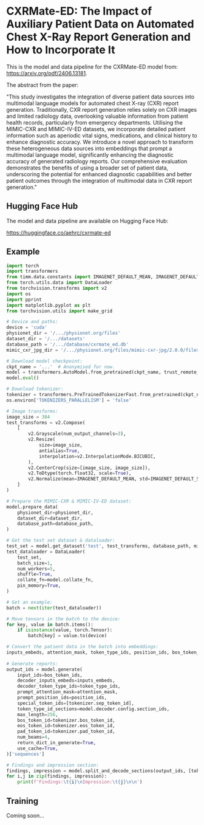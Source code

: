 # CXRMate-ED: The Impact of Auxiliary Patient Data on Automated Chest X-Ray Report Generation and How to Incorporate It

This is the model and data pipeline for the CXRMate-ED model from: https://arxiv.org/pdf/2406.13181.

The abstract from the paper:

"This study investigates the integration of diverse patient data sources into multimodal language models for automated chest X-ray (CXR) report generation. Traditionally, CXR report generation relies solely on CXR images and limited radiology data, overlooking valuable information from patient health records, particularly from emergency departments. Utilising the MIMIC-CXR and MIMIC-IV-ED datasets, we incorporate detailed patient information such as aperiodic vital signs, medications, and clinical history to enhance diagnostic accuracy. We introduce a novel approach to transform these heterogeneous data sources into embeddings that prompt a multimodal language model, significantly enhancing the diagnostic accuracy of generated radiology reports. Our comprehensive evaluation demonstrates the benefits of using a broader set of patient data, underscoring the potential for enhanced diagnostic capabilities and better patient outcomes through the integration of multimodal data in CXR report generation."

## Hugging Face Hub
The model and data pipeline are available on Hugging Face Hub:

https://huggingface.co/aehrc/cxrmate-ed

## Example

```python
import torch
import transformers
from timm.data.constants import IMAGENET_DEFAULT_MEAN, IMAGENET_DEFAULT_STD
from torch.utils.data import DataLoader
from torchvision.transforms import v2
import os
import pprint
import matplotlib.pyplot as plt
from torchvision.utils import make_grid

# Device and paths:
device = 'cuda'
physionet_dir = '/.../physionet.org/files'
dataset_dir = '/.../datasets'
database_path = '/.../database/cxrmate_ed.db'
mimic_cxr_jpg_dir = '/.../physionet.org/files/mimic-cxr-jpg/2.0.0/files'

# Download model checkpoint:
ckpt_name = '...'  # Anonymised for now.
model = transformers.AutoModel.from_pretrained(ckpt_name, trust_remote_code=True).to(device=device)
model.eval()

# Download tokenizer:
tokenizer = transformers.PreTrainedTokenizerFast.from_pretrained(ckpt_name)
os.environ['TOKENIZERS_PARALLELISM'] = 'false'

# Image transforms:
image_size = 384
test_transforms = v2.Compose(
    [
        v2.Grayscale(num_output_channels=3),
        v2.Resize(
            size=image_size, 
            antialias=True,
            interpolation=v2.InterpolationMode.BICUBIC,
        ),
        v2.CenterCrop(size=[image_size, image_size]),
        v2.ToDtype(torch.float32, scale=True),
        v2.Normalize(mean=IMAGENET_DEFAULT_MEAN, std=IMAGENET_DEFAULT_STD),
    ]
)

# Prepare the MIMIC-CXR & MIMIC-IV-ED dataset:
model.prepare_data(
    physionet_dir=physionet_dir,
    dataset_dir=dataset_dir,
    database_path=database_path,
)

# Get the test set dataset & dataloader:
test_set = model.get_dataset('test', test_transforms, database_path, mimic_cxr_jpg_dir)
test_dataloader = DataLoader(
    test_set,
    batch_size=1, 
    num_workers=5,
    shuffle=True,
    collate_fn=model.collate_fn,
    pin_memory=True,
)

# Get an example:
batch = next(iter(test_dataloader))

# Move tensors in the batch to the device:
for key, value in batch.items():
    if isinstance(value, torch.Tensor):
        batch[key] = value.to(device)

# Convert the patient data in the batch into embeddings:
inputs_embeds, attention_mask, token_type_ids, position_ids, bos_token_ids = model.prepare_inputs(tokenizer=tokenizer, **batch)
    
# Generate reports:
output_ids = model.generate(
    input_ids=bos_token_ids,
    decoder_inputs_embeds=inputs_embeds,
    decoder_token_type_ids=token_type_ids,
    prompt_attention_mask=attention_mask,
    prompt_position_ids=position_ids,
    special_token_ids=[tokenizer.sep_token_id],
    token_type_id_sections=model.decoder.config.section_ids,
    max_length=256,
    bos_token_id=tokenizer.bos_token_id,
    eos_token_id=tokenizer.eos_token_id,
    pad_token_id=tokenizer.pad_token_id,
    num_beams=4,
    return_dict_in_generate=True,
    use_cache=True,
)['sequences']

# Findings and impression section:
findings, impression = model.split_and_decode_sections(output_ids, [tokenizer.sep_token_id, tokenizer.eos_token_id], tokenizer)
for i,j in zip(findings, impression):
    print(f'Findings:\t{i}\nImpression:\t{j}\n\n')

```

## Training

Coming soon...
